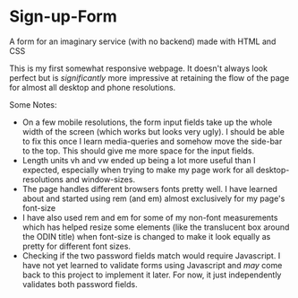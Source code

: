 # Sign-up-Form

A form for an imaginary service (with no backend) made with HTML and CSS

This is my first somewhat responsive webpage. It doesn't always look perfect but is <em>significantly</em> more impressive at retaining the flow of the page for almost all desktop and phone resolutions.

<div>Some Notes: </div>
<ul>
  <li>On a few mobile resolutions, the form input fields take up the whole width of the screen (which works but looks very ugly). I should be able to fix this once I learn media-queries and somehow move the side-bar to the top. This should give me more space for the input fields.</li>
  <li>Length units vh and vw ended up being a lot more useful than I expected, especially when trying to make my page work for all desktop-resolutions and window-sizes.</li>
  <li>The page handles different browsers fonts pretty well. I have learned about and started using rem (and em) almost exclusively for my page's font-size
  </li>
  <li>I have also used rem and em for some of my non-font measurements which has helped resize some elements (like the translucent box around the ODIN title) when font-size is changed to make it look equally as pretty for different font sizes.</li>
  <li>Checking if the two password fields match would require Javascript. I have not yet learned to validate forms using Javascript and <em>may</em> come back to this project to implement it later. For now, it just independently validates both password fields.</li>
<ul>
